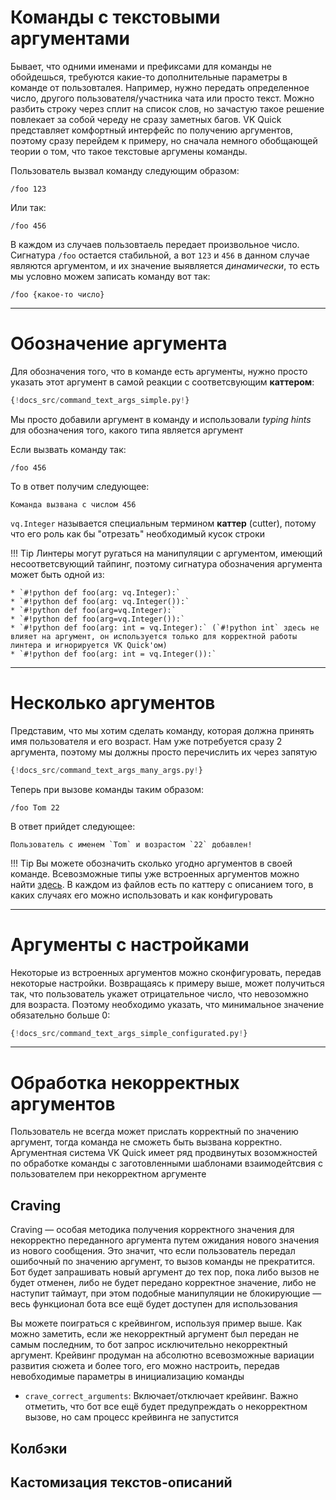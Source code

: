 # Команды с текстовыми аргументами

Бывает, что одними именами и префиксами для команды не обойдешься, требуются какие-то дополнительные параметры в команде от пользовталея. Например, нужно передать определенное число, другого пользователя/участника чата или просто текст. Можно разбить строку через сплит на список слов, но зачастую такое решение повлекает за собой череду не сразу заметных багов. VK Quick представляет комфортный интерфейс по получению аргументов, поэтому сразу перейдем к примеру, но сначала немного обобщающей теории о том, что такое текстовые аргумены команды.

Пользователь вызвал команду следующим образом:

```
/foo 123
```

Или так:

```
/foo 456
```

В каждом из случаев пользовтаель передает произвольное число. Сигнатура `/foo` остается стабильной, а вот `123` и `456` в данном случае являются аргументом, и их значение выявляется _динамически_, то есть мы условно можем записать команду вот так:

```
/foo {какое-то число}
```

***

# Обозначение аргумента
Для обозначения того, что в команде есть аргументы, нужно просто указать этот аргумент в самой реакции с соответсвующим __каттером__:

```python hl_lines="11"
{!docs_src/command_text_args_simple.py!}
```

Мы просто добавили аргумент в команду и использовали _typing hints_ для обозначения того, какого типа является аргумент

Если вызвать команду так:
```
/foo 456
```

То в ответ получим следующее:
```
Команда вызвана с числом 456
```

`vq.Integer` называется специальным термином __каттер__ (cutter), потому что его роль как бы "отрезать" необходимый кусок строки

!!! Tip
    Линтеры могут ругаться на манипуляции с аргументом, имеющий несоответсвующий тайпинг, поэтому сигнатура обозначения аргумента может быть одной из:

    * `#!python def foo(arg: vq.Integer):`
    * `#!python def foo(arg: vq.Integer()):`
    * `#!python def foo(arg=vq.Integer):`
    * `#!python def foo(arg=vq.Integer()):`
    * `#!python def foo(arg: int = vq.Integer):` (`#!python int` здесь не влияет на аргумент, он используется только для корректной работы линтера и игнорируется VK Quick'ом)
    * `#!python def foo(arg: int = vq.Integer()):`
***

# Несколько аргументов
Представим, что мы хотим сделать команду, которая должна принять имя пользователя и его возраст. Нам уже потребуется сразу 2 аргумента, поэтому мы должны просто перечислить их через запятую


```python hl_lines="11"
{!docs_src/command_text_args_many_args.py!}
```

Теперь при вызове команды таким образом:
```
/foo Tom 22
```

В ответ прийдет следующее:
```
Пользователь с именем `Tom` и возрастом `22` добавлен!
```

!!! Tip
    Вы можете обозначить сколько угодно аргументов в своей команде. Всевозможные типы уже встроенных аргументов можно найти [здесь](https://github.com/deknowny/vkquick/tree/master/vkquick/text_cutters). В каждом из файлов есть по каттеру с описанием того, в каких случаях его можно использовать и как конфигуровать

***

# Аргументы с настройками
Некоторые из встроенных аргументов можно сконфигуровать, передав некоторые настройки. Возвращаясь к примеру выше, может получиться так, что пользователь укажет отрицательное число, что невозомжно для возраста. Поэтому необходимо указать, что минимальное значение обязательно больше 0:

```python hl_lines="11"
{!docs_src/command_text_args_simple_configurated.py!}
```

***

# Обработка некорректных аргументов
Пользователь не всегда может прислать корректный по значению аргумент, тогда команда не сможеть быть вызвана корректно. Аргументная система VK Quick имеет ряд продвинутых возомжностей по обработке команды с заготовленными шаблонами взаимодейтсвия с пользователем при некорректном аргументе

## Craving
Craving — особая методика получения корректного значения для некорректно переданного аргумента путем ожидания нового значения из нового сообщения. Это значит, что если пользователь передал ошибочный по значению аргумент, то вызов команды не прекратится. Бот будет запрашивать новый аргумент до тех пор, пока либо вызов не будет отменен, либо не будет передано корректное значение, либо не наступит таймаут, при этом подобные манипуляции не блокирующие — весь функционал бота все ещё будет доступен для использования

Вы можете поиграться с крейвингом, используя пример выше. Как можно заметить, если же некорректный аргумент был передан не самым последним, то бот запрос исключительно некорректный аргумент. Крейвинг продуман на абсолютно всевозможные вариации развития сюжета и более того, его можно настроить, передав невобходимые параметры в инициализацию команды

* `crave_correct_arguments`: Включает/отключает крейвинг. Важно отметить, что бот все ещё будет предупреждать о некорректном вызове, но сам процесс крейвинга не запустится

## Колбэки

## Кастомизация текстов-описаний
